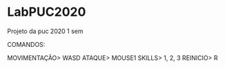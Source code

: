 # LabPUC2020
 Projeto da puc 2020 1 sem

COMANDOS:

MOVIMENTAÇÃO> WASD
ATAQUE> MOUSE1
SKILLS> 1, 2, 3
REINICIO> R
